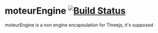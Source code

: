 # moteurEngine [![Build Status](https://travis-ci.org/OmeletteDuFromage/moteurEngine.svg?branch=master)](https://travis-ci.org/OmeletteDuFromage/moteurEngine)

moteurEngine is a non engine encapsulation for Threejs, it's supposed
